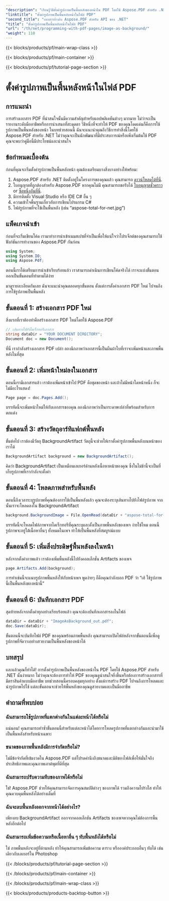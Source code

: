 ```yaml
---
"description": "เรียนรู้วิธีตั้งค่ารูปภาพเป็นพื้นหลังของหน้าใน PDF โดยใช้ Aspose.PDF สำหรับ .NET ด้วยคำแนะนำทีละขั้นตอนนี้ สร้างเอกสารที่ดูเป็นมืออาชีพและดึงดูดสายตา"
"linktitle": "ตั้งค่ารูปภาพเป็นพื้นหลังหน้าในไฟล์ PDF"
"second_title": "เอกสารอ้างอิง Aspose.PDF สำหรับ API ของ .NET"
"title": "ตั้งค่ารูปภาพเป็นพื้นหลังหน้าในไฟล์ PDF"
"url": "/th/net/programming-with-pdf-pages/image-as-background/"
"weight": 110
---
```


{{< blocks/products/pf/main-wrap-class >}}

{{< blocks/products/pf/main-container >}}

{{< blocks/products/pf/tutorial-page-section >}}

# ตั้งค่ารูปภาพเป็นพื้นหลังหน้าในไฟล์ PDF

## การแนะนำ

การสร้างเอกสาร PDF ที่น่าสนใจนั้นมีความสำคัญสำหรับแอปพลิเคชันต่างๆ มากมาย ไม่ว่าจะเป็นรายงานระดับมืออาชีพหรือการนำเสนอที่สะดุดตา วิธีหนึ่งที่จะทำให้ PDF ของคุณโดดเด่นก็คือการใช้รูปภาพเป็นพื้นหลังของหน้า ในบทช่วยสอนนี้ ฉันจะแนะนำคุณถึงวิธีการทำสิ่งนี้โดยใช้ Aspose.PDF สำหรับ .NET ไม่ว่าคุณจะเป็นนักพัฒนาที่มีประสบการณ์หรือเพิ่งเริ่มต้นใช้ PDF คุณจะพบว่าคู่มือนี้มีประโยชน์และน่าสนใจ

## ข้อกำหนดเบื้องต้น

ก่อนที่คุณจะเริ่มตั้งค่ารูปภาพเป็นพื้นหลังหน้า คุณต้องเตรียมบางสิ่งบางอย่างให้พร้อม:

1. Aspose.PDF สำหรับ .NET ติดตั้งอยู่ในโครงการของคุณแล้ว คุณสามารถ [ดาวน์โหลดได้ที่นี่](https://releases-aspose.com/pdf/net/).
2. ใบอนุญาตที่ถูกต้องสำหรับ Aspose.PDF หากคุณไม่มี คุณสามารถขอรับได้ [ใบอนุญาตชั่วคราว](https://purchase.aspose.com/tempหรือary-license/) or [ซื้อหนึ่งอันที่นี่](https://purchase-aspose.com/buy).
3. มีการติดตั้ง Visual Studio หรือ IDE C# อื่น ๆ
4. ความเข้าใจพื้นฐานเกี่ยวกับการเขียนโปรแกรม C#
5. ไฟล์รูปภาพที่จะใช้เป็นพื้นหลัง (เช่น “aspose-total-for-net.jpg”)

## แพ็คเกจนำเข้า

ก่อนที่จะเริ่มเขียนโค้ด เรามาทำการนำเข้าเนมสเปซที่จำเป็นเพื่อให้แน่ใจว่าโปรเจ็กต์ของคุณสามารถใช้ฟังก์ชันการทำงานของ Aspose.PDF กันก่อน

```csharp
using System;
using System.IO;
using Aspose.Pdf;
```

ตอนนี้เราได้เตรียมการนำเข้าเรียบร้อยแล้ว เราสามารถดำเนินการเขียนโค้ดจริงได้ เราจะแบ่งขั้นตอนออกเป็นขั้นตอนที่ทำตามได้ง่าย

มาดูรายละเอียดกันเลย ฉันจะแนะนำคุณตลอดทุกขั้นตอน ตั้งแต่การตั้งค่าเอกสาร PDF ใหม่ ไปจนถึงการใช้รูปภาพเป็นพื้นหลัง

## ขั้นตอนที่ 1: สร้างเอกสาร PDF ใหม่

สิ่งแรกที่เราต้องทำคือสร้างเอกสาร PDF ใหม่โดยใช้ Aspose.PDF

```csharp
// เส้นทางไปยังไดเร็กทอรีเอกสาร
string dataDir = "YOUR DOCUMENT DIRECTORY";
Document doc = new Document();
```

ที่นี่ เรากำลังสร้างเอกสาร PDF เปล่า ลองนึกภาพว่าเอกสารนี้เป็นผืนผ้าใบที่เราจะเพิ่มหน้าและภาพพื้นหลังในที่สุด

## ขั้นตอนที่ 2: เพิ่มหน้าใหม่ลงในเอกสาร

ตอนนี้เรามีเอกสารแล้ว เราต้องเพิ่มหน้าเข้าไป PDF คือชุดของหน้า และถ้าไม่มีหน้าใดหน้าหนึ่ง ก็จะไม่มีอะไรแสดง!

```csharp
Page page = doc.Pages.Add();
```

บรรทัดนี้จะเพิ่มหน้าใหม่ให้กับเอกสารของคุณ ลองนึกภาพว่าเป็นกระดาษเปล่าที่พร้อมสำหรับการตกแต่ง

## ขั้นตอนที่ 3: สร้างวัตถุอาร์ทิแฟกต์พื้นหลัง

ขั้นต่อไป เราต้องมีวัตถุ BackgroundArtifact วัตถุนี้จะช่วยให้เราตั้งค่ารูปภาพพื้นหลังบนหน้าของเราได้

```csharp
BackgroundArtifact background = new BackgroundArtifact();
```

คิดว่า BackgroundArtifact เป็นเหมือนเลเยอร์ด้านหลังเนื้อหาหน้าของคุณ ซึ่งในไม่ช้านี้จะเป็นที่เก็บรูปภาพที่เรากำลังจะตั้งค่า

## ขั้นตอนที่ 4: โหลดภาพสำหรับพื้นหลัง

ตอนนี้ถึงเวลาระบุรูปภาพที่คุณต้องการใช้เป็นพื้นหลังแล้ว คุณจะต้องระบุเส้นทางไปยังไฟล์รูปภาพ จากนั้นเราจะโหลดลงใน BackgroundArtifact

```csharp
background.BackgroundImage = File.OpenRead(dataDir + "aspose-total-for-net.jpg");
```

บรรทัดนี้จะโหลดไฟล์ภาพจากไดเร็กทอรีที่คุณระบุและตั้งเป็นภาพพื้นหลังของเพจ ง่ายใช่ไหม ตอนนี้รูปภาพจะอยู่ใต้เนื้อหาอื่นๆ ทั้งหมดในเพจ ทำให้เป็นพื้นหลังที่สมบูรณ์แบบ

## ขั้นตอนที่ 5: เพิ่มสิ่งประดิษฐ์พื้นหลังลงในหน้า

หลังจากตั้งค่าภาพแล้ว เราต้องเพิ่มพื้นหลังนี้ไปยังคอลเล็กชั่น Artifacts ของเพจ

```csharp
page.Artifacts.Add(background);
```

การทำเช่นนี้จะแนบรูปภาพพื้นหลังให้กับหน้าเพจ พูดง่ายๆ ก็คือคุณกำลังบอก PDF ว่า “เฮ้ ใช้รูปภาพนี้เป็นพื้นหลังของหน้านี้”

## ขั้นตอนที่ 6: บันทึกเอกสาร PDF

สุดท้ายหลังจากตั้งค่าทุกอย่างเรียบร้อยแล้ว คุณจะต้องบันทึกเอกสารลงในไฟล์

```csharp
dataDir = dataDir + "ImageAsBackground_out.pdf";
doc.Save(dataDir);
```

ขั้นตอนนี้จะบันทึกไฟล์ PDF ของคุณพร้อมภาพพื้นหลัง คุณสามารถเปิดไฟล์หลังจากขั้นตอนนี้เพื่อดูรูปภาพที่จัดวางอย่างสวยงามเป็นพื้นหลังของหน้าได้

## บทสรุป

และแล้วคุณก็ทำได้! การตั้งค่ารูปภาพเป็นพื้นหลังของหน้าใน PDF โดยใช้ Aspose.PDF สำหรับ .NET นั้นง่ายมาก ไม่ว่าคุณจะต้องการทำให้ PDF ของคุณดูน่าสนใจยิ่งขึ้นหรือต้องการสร้างเอกสารที่มีตราสินค้าแบบมืออาชีพ บทช่วยสอนนี้ครอบคลุมทุกอย่าง ตั้งแต่การสร้าง PDF ไปจนถึงการโหลดและนำรูปภาพไปใช้ แต่ละขั้นตอนจะช่วยให้พื้นหลังของคุณดูสวยงามและเป็นมืออาชีพ

## คำถามที่พบบ่อย

### ฉันสามารถใช้รูปภาพที่แตกต่างกันในแต่ละหน้าได้หรือไม่
แน่นอน! คุณสามารถทำซ้ำขั้นตอนนี้สำหรับแต่ละหน้าได้โดยการโหลดรูปภาพที่แตกต่างกันและนำมาใช้เป็นพื้นหลังสำหรับหน้าเฉพาะ

### ขนาดของภาพพื้นหลังมีการจำกัดหรือไม่?
ไม่มีข้อจำกัดที่เข้มงวดใน Aspose.PDF แต่โปรดคำนึงถึงขนาดและมิติของไฟล์เพื่อให้มั่นใจถึงประสิทธิภาพและคุณภาพเอาต์พุตที่ดีที่สุด

### ฉันสามารถปรับความทึบของภาพได้หรือไม่
ใช่! Aspose.PDF ช่วยให้คุณสามารถจัดการคุณสมบัติต่างๆ ของภาพได้ รวมถึงความโปร่งใส ทำให้คุณควบคุมพื้นหลังได้อย่างเต็มที่

### ฉันจะลบพื้นหลังออกจากหน้าได้อย่างไร?
เพียงลบ BackgroundArtifact ออกจากคอลเล็กชัน Artifacts ของเพจหากคุณไม่ต้องการพื้นหลังอีกต่อไป

### ฉันสามารถเพิ่มข้อความหรือเนื้อหาอื่น ๆ ทับพื้นหลังได้หรือไม่
ใช่ ภาพพื้นหลังจะอยู่ที่ด้านหลัง ทำให้คุณสามารถเพิ่มข้อความ ตาราง หรือองค์ประกอบอื่นๆ ทับได้ เช่นเดียวกับเลเยอร์ใน Photoshop

{{< /blocks/products/pf/tutorial-page-section >}}

{{< /blocks/products/pf/main-container >}}

{{< /blocks/products/pf/main-wrap-class >}}

{{< blocks/products/products-backtop-button >}}